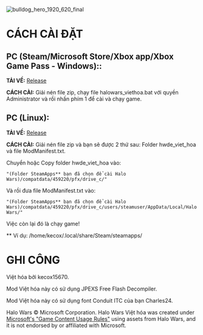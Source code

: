 ![bulldog_hero_1920_620_final](https://halowarsvh.vercel.app/img/bulldog_hero_1920_620_final.jpg)
# CÁCH CÀI ĐẶT
## **PC (Steam/Microsoft Store/Xbox app/Xbox Game Pass - Windows):​:**

**TẢI VỀ:** [Release](https://github.com/kecox42069/HaloWars_VietHoa/releases/tag/bulldog_vhg)

**CÁCH CÀI:** Giải nén file zip, chạy file halowars_viethoa.bat với quyền Administrator và rồi nhấn phím 1 để cài và chạy game.

## **PC (Linux):**

**TẢI VỀ:** [Release](https://github.com/kecox42069/HaloWars_VietHoa/releases/tag/bulldog_linuz)

**CÁCH CÀI:** Giải nén file zip và bạn sẽ được 2 thứ sau: Folder hwde_viet_hoa và file ModManifest.txt.


Chuyển hoặc Copy folder hwde_viet_hoa vào:

`"(Folder SteamApps** bạn đã chọn để cài Halo Wars)/compatdata/459220/pfx/drive_c/"`


Và rồi đưa file ModManifest.txt vào:

`"(Folder SteamApps** bạn đã chọn để cài Halo Wars)/compatdata/459220/pfx/drive_c/users/steamuser/AppData/Local/Halo Wars/"`

Việc còn lại đó là chạy game!

** Ví dụ: /home/kecox/.local/share/Steam/steamapps/

# GHI CÔNG
Việt hóa bởi kecox15670.

Mod Việt hóa này có sử dụng JPEXS Free Flash Decompiler.

Mod Việt hóa này có sử dụng font Conduit ITC của bạn Charles24.

Halo Wars © Microsoft Corporation. Halo Wars Việt hóa was created under [Microsoft's "Game Content Usage Rules"](https://www.xbox.com/en-us/developers/rules) using assets from Halo Wars, and it is not endorsed by or affiliated with Microsoft.
